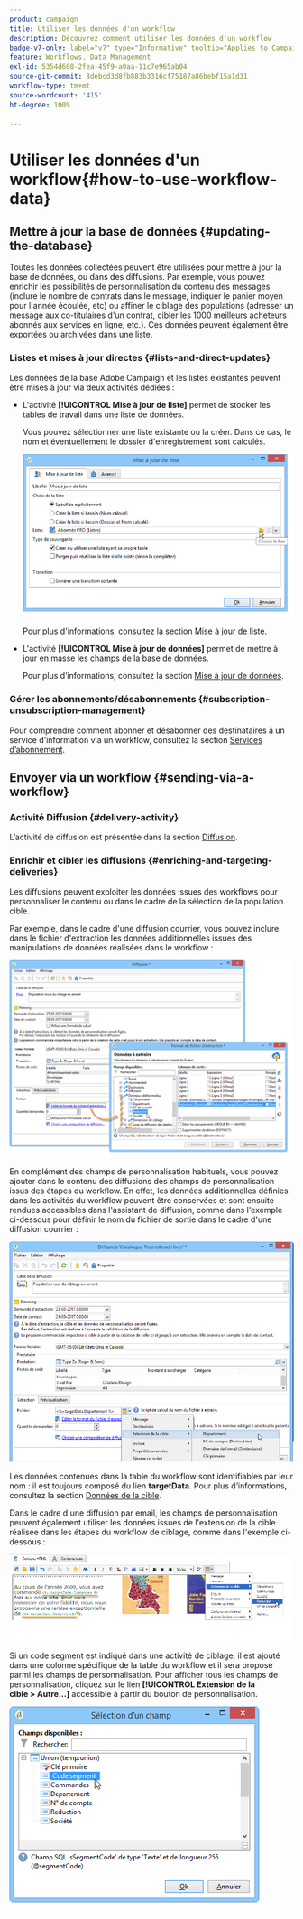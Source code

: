 ```yaml
---
product: campaign
title: Utiliser les données d'un workflow
description: Découvrez comment utiliser les données d'un workflow
badge-v7-only: label="v7" type="Informative" tooltip="Applies to Campaign Classic v7 only"
feature: Workflows, Data Management
exl-id: 5354d608-2fea-45f9-a0aa-11c7e965ab04
source-git-commit: 8debcd3d8fb883b3316cf75187a86bebf15a1d31
workflow-type: tm+mt
source-wordcount: '415'
ht-degree: 100%

---
```


# Utiliser les données d&#39;un workflow{#how-to-use-workflow-data}



## Mettre à jour la base de données {#updating-the-database}

Toutes les données collectées peuvent être utilisées pour mettre à jour la base de données, ou dans des diffusions. Par exemple, vous pouvez enrichir les possibilités de personnalisation du contenu des messages (inclure le nombre de contrats dans le message, indiquer le panier moyen pour l&#39;année écoulée, etc) ou affiner le ciblage des populations (adresser un message aux co-titulaires d&#39;un contrat, cibler les 1000 meilleurs acheteurs abonnés aux services en ligne, etc.). Ces données peuvent également être exportées ou archivées dans une liste.

### Listes et mises à jour directes {#lists-and-direct-updates}

Les données de la base Adobe Campaign et les listes existantes peuvent être mises à jour via deux activités dédiées :

* L&#39;activité **[!UICONTROL Mise à jour de liste]** permet de stocker les tables de travail dans une liste de données.

  Vous pouvez sélectionner une liste existante ou la créer. Dans ce cas, le nom et éventuellement le dossier d&#39;enregistrement sont calculés.

  ![](assets/s_user_create_list.png)

  Pour plus d&#39;informations, consultez la section [Mise à jour de liste](list-update.md).

* L&#39;activité **[!UICONTROL Mise à jour de données]** permet de mettre à jour en masse les champs de la base de données.

  Pour plus d’informations, consultez la section [Mise à jour de données](update-data.md).

### Gérer les abonnements/désabonnements {#subscription-unsubscription-management}

Pour comprendre comment abonner et désabonner des destinataires à un service d&#39;information via un workflow, consultez la section [Services d’abonnement](subscription-services.md).

## Envoyer via un workflow {#sending-via-a-workflow}

### Activité Diffusion {#delivery-activity}

L’activité de diffusion est présentée dans la section [Diffusion](delivery.md).

### Enrichir et cibler les diffusions {#enriching-and-targeting-deliveries}

Les diffusions peuvent exploiter les données issues des workflows pour personnaliser le contenu ou dans le cadre de la sélection de la population cible.

Par exemple, dans le cadre d&#39;une diffusion courrier, vous pouvez inclure dans le fichier d&#39;extraction les données additionnelles issues des manipulations de données réalisées dans le workflow :

![](assets/s_advuser_add_data_postal_mail.png)

En complément des champs de personnalisation habituels, vous pouvez ajouter dans le contenu des diffusions des champs de personnalisation issus des étapes du workflow. En effet, les données additionnelles définies dans les activités du workflow peuvent être conservées et sont ensuite rendues accessibles dans l&#39;assistant de diffusion, comme dans l&#39;exemple ci-dessous pour définir le nom du fichier de sortie dans le cadre d&#39;une diffusion courrier :

![](assets/s_advuser_using_additional_data.png)

Les données contenues dans la table du workflow sont identifiables par leur nom : il est toujours composé du lien **targetData**. Pour plus d’informations, consultez la section [Données de la cible](data-life-cycle.md#target-data).

Dans le cadre d&#39;une diffusion par email, les champs de personnalisation peuvent également utiliser les données issues de l&#39;extension de la cible réalisée dans les étapes du workflow de ciblage, comme dans l&#39;exemple ci-dessous :

![](assets/s_advuser_add_data_email.png)

Si un code segment est indiqué dans une activité de ciblage, il est ajouté dans une colonne spécifique de la table du workflow et il sera proposé parmi les champs de personnalisation. Pour afficher tous les champs de personnalisation, cliquez sur le lien **[!UICONTROL Extension de la cible > Autre...]** accessible à partir du bouton de personnalisation.

![](assets/s_advuser_segment_code_select.png)

